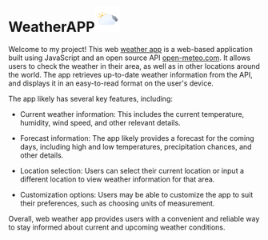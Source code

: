 # WeatherAPP<img src='./src/assets/images/fill/svg-static/day/overcast-day.svg' alt='weather app' width='50px'/>

Welcome to my project! This web
[weather app](https://misterf1x.github.io/WeatherAPP/) is a web-based
application built using JavaScript and an open source API
[open-meteo.com](https://open-meteo.com). It allows users to check the weather
in their area, as well as in other locations around the world. The app retrieves
up-to-date weather information from the API, and displays it in an easy-to-read
format on the user's device.

The app likely has several key features, including:

- Current weather information: This includes the current temperature, humidity,
wind speed, and other relevant details.

- Forecast information: The app likely provides a forecast for the coming days,
including high and low temperatures, precipitation chances, and other details.

- Location selection: Users can select their current location or input a
different location to view weather information for that area.

- Customization options: Users may be able to customize the app to suit their
preferences, such as choosing units of measurement.

Overall, web weather app provides users with a convenient and reliable way to
stay informed about current and upcoming weather conditions.

